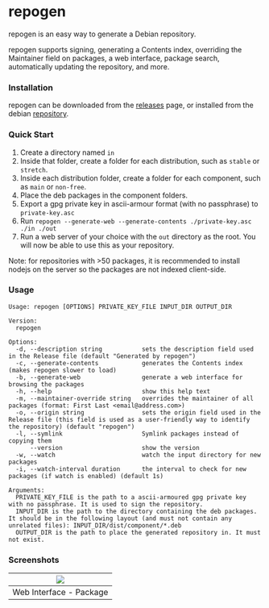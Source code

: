 # repogen
repogen is an easy way to generate a Debian repository.

repogen supports signing, generating a Contents index, overriding the Maintainer field on packages, a web interface, package search, automatically updating the repository, and more.

### Installation
repogen can be downloaded from the [releases](https://github.com/geek1011/repogen/releases/latest) page, or installed from the debian [repository](https://deb.geek1011.net/packages/stable/).

### Quick Start
1. Create a directory named `in`
2. Inside that folder, create a folder for each distribution, such as `stable` or `stretch`.
3. Inside each distribution folder, create a folder for each component, such as `main` or `non-free`.
4. Place the deb packages in the component folders.
5. Export a gpg private key in ascii-armour format (with no passphrase) to `private-key.asc`
6. Run `repogen --generate-web --generate-contents ./private-key.asc ./in ./out`
7. Run a web server of your choice with the `out` directory as the root. You will now be able to use this as your repository.

Note: for repositories with >50 packages, it is recommended to install nodejs on the server so the packages are not indexed client-side.

### Usage

````
Usage: repogen [OPTIONS] PRIVATE_KEY_FILE INPUT_DIR OUTPUT_DIR

Version:
  repogen

Options:
  -d, --description string           sets the description field used in the Release file (default "Generated by repogen")
  -c, --generate-contents            generates the Contents index (makes repogen slower to load)
  -b, --generate-web                 generate a web interface for browsing the packages
  -h, --help                         show this help text
  -m, --maintainer-override string   overrides the maintainer of all packages (format: First Last <email@address.com>)
  -o, --origin string                sets the origin field used in the Release file (this field is used as a user-friendly way to identify the repository) (default "repogen")
  -l, --symlink                      Symlink packages instead of copying them
      --version                      show the version
  -w, --watch                        watch the input directory for new packages
  -i, --watch-interval duration      the interval to check for new packages (if watch is enabled) (default 1s)

Arguments:
  PRIVATE_KEY_FILE is the path to a ascii-armoured gpg private key with no passphrase. It is used to sign the repository.
  INPUT_DIR is the path to the directory containing the deb packages. It should be in the following layout (and must not contain any unrelated files): INPUT_DIR/dist/component/*.deb
  OUTPUT_DIR is the path to place the generated repository in. It must not exist.
````

### Screenshots

| ![](docs/webui-package.png) |
| --- |
| Web Interface - Package |
